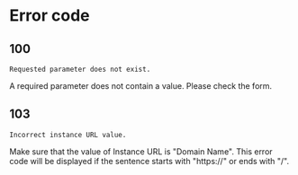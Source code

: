 # Error code

## 100
```
Requested parameter does not exist.
```
A required parameter does not contain a value. Please check the form.
## 103
```
Incorrect instance URL value.
```
Make sure that the value of Instance URL is "Domain Name". This error code will be displayed if the sentence starts with "https://" or ends with "/".